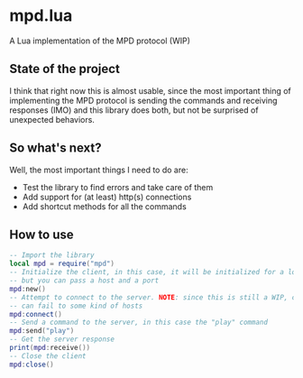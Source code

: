 # mpd.lua

A Lua implementation of the MPD protocol (WIP)

## State of the project

I think that right now this is almost usable, since the most important thing of implementing the MPD protocol is sending the commands and receiving responses (IMO) and this library does both, but not be surprised of unexpected behaviors.

## So what's next?

Well, the most important things I need to do are:

 - Test the library to find errors and take care of them
 - Add support for (at least) http(s) connections
 - Add shortcut methods for all the commands

## How to use

```lua
-- Import the library
local mpd = require("mpd")
-- Initialize the client, in this case, it will be initialized for a local server,
-- but you can pass a host and a port
mpd:new()
-- Attempt to connect to the server. NOTE: since this is still a WIP, connection
-- can fail to some kind of hosts
mpd:connect()
-- Send a command to the server, in this case the "play" command
mpd:send("play")
-- Get the server response
print(mpd:receive())
-- Close the client
mpd:close()
```